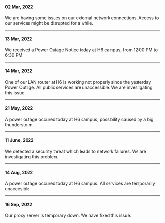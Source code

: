 #### 02 Mar, 2022

We are having some issues on our external network connections. Access to our services might be disrupted for a while. 

---
#### 13 Mar, 2022

We received a Power Outage Notice today at H6 campus, from 12:00 PM to 6:30 PM

---
#### 14 Mar, 2022

One of our LAN router at H6 is working not properly since the yesterday Power Outage. All public services are unaccessible. We are investigating this issue.

---
#### 21 May, 2022

A power outage occured today at H6 campus, possibility caused by a big thunderstorm.

---
#### 11 June, 2022

We detected a security threat which leads to network failures. We are investigating this problem.

---
#### 14 Aug, 2022

A power outage occured today at H6 campus. All services are temporarily unaccesible

---
#### 16 Sep, 2022

Our proxy server is temporary down. We have fixed this issue.

